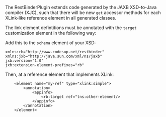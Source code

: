 The RestBinderPlugin extends code generated by the JAXB XSD-to-Java compiler (XJC), such that
there will be new `get` accessor methods for each XLink-like reference element in all generated
classes.

The link element defintitions must be annotated with the `target` customization element in the following way:

Add this to the `schema` element of your XSD:
```
xmlns:rb="http://www.codesup.net/restbinder"
xmlns:jxb="http://java.sun.com/xml/ns/jaxb"
jxb:version="1.0"
jxb:extension-element-prefixes="rb"
```


Then, at a reference element that implements XLink:
```
	<element name="my-ref" type="xlink:simple">
		<annotation>
			<appinfo>
				<rb:target ref="tns:other-element/>
			</appinfo>
		</annotation>
	</element>
```
